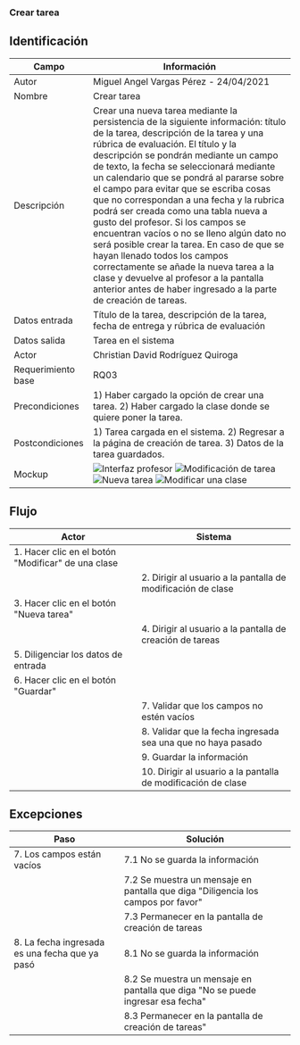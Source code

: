 ### Crear tarea
## Identificación 

| Campo | Información |
|-------|-------|
| Autor | Miguel Angel Vargas Pérez - 24/04/2021 |
| Nombre | Crear tarea |
| Descripción | Crear una nueva tarea mediante la persistencia de la siguiente información: título de la tarea, descripción de la tarea y una rúbrica de evaluación. El título y la descripción se pondrán mediante un campo de texto, la fecha se seleccionará mediante un calendario que se pondrá al pararse sobre el campo para evitar que se escriba cosas que no correspondan a una fecha y la rubrica podrá ser creada como una tabla nueva a gusto del profesor. Si los campos se encuentran vacíos o no se lleno algún dato no será posible crear la tarea. En caso de que se hayan llenado todos los campos correctamente se añade la nueva tarea a la clase y devuelve al profesor a la pantalla anterior antes de haber ingresado a la parte de creación de tareas. |
| Datos entrada | Título de la tarea, descripción de la tarea, fecha de entrega y rúbrica de evaluación |
| Datos salida | Tarea en el sistema |
| Actor | Christian David Rodríguez Quiroga |
| Requerimiento base | RQ03 |
| Precondiciones | 1) Haber cargado la opción de crear una tarea. 2) Haber cargado la clase donde se quiere poner la tarea. |
| Postcondiciones | 1) Tarea cargada en el sistema. 2) Regresar a la página de creación de tarea. 3) Datos de la tarea guardados. |
| Mockup | ![Interfaz profesor](https://user-images.githubusercontent.com/79241017/116014437-e78b3880-a5fa-11eb-8c42-b9930a9ed56e.png) ![Modificación de tarea](https://user-images.githubusercontent.com/79241017/117559287-a575e400-b049-11eb-9b23-a81040113b33.png) ![Nueva tarea](https://user-images.githubusercontent.com/79241017/116015118-d2fc6f80-a5fd-11eb-9893-c4c67de406d3.png) ![Modificar una clase](https://user-images.githubusercontent.com/79241017/116014218-cbd36280-a5f9-11eb-901f-acaa0b673537.png) |

## Flujo
| Actor | Sistema |
|-------|-------|
| 1. Hacer clic en el botón "Modificar" de una clase |
|  | 2. Dirigir al usuario a la pantalla de modificación de clase |
| 3. Hacer clic en el botón "Nueva tarea" |  |
|  | 4. Dirigir al usuario a la pantalla de creación de tareas |
| 5. Diligenciar los datos de entrada |  |
| 6. Hacer clic en el botón "Guardar" |  |
|  | 7. Validar que los campos no estén vacíos |
|  | 8. Validar que la fecha ingresada sea una que no haya pasado |
|  | 9. Guardar la información |
|  | 10. Dirigir al usuario a la pantalla de modificación de clase |



## Excepciones
| Paso | Solución |
|-------|-------|
| 7. Los campos están vacíos | 7.1 No se guarda la información |
|  | 7.2 Se muestra un mensaje en pantalla que diga "Diligencia los campos por favor" |
|  | 7.3 Permanecer en la pantalla de creación de tareas |
| 8. La fecha ingresada es una fecha que ya pasó | 8.1 No se guarda la información |
|  | 8.2 Se muestra un mensaje en pantalla que diga "No se puede ingresar esa fecha" |
|  | 8.3 Permanecer en la pantalla de creación de tareas" |